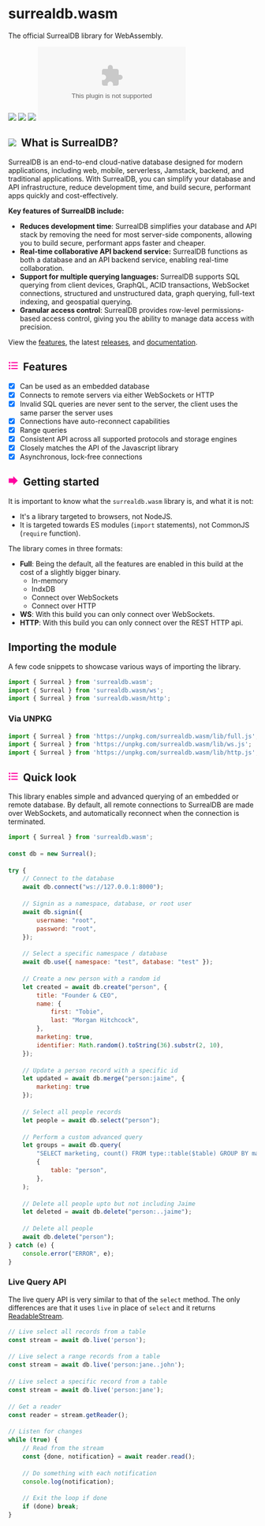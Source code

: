 # surrealdb.wasm

The official SurrealDB library for WebAssembly.

[![](https://img.shields.io/badge/status-beta-ff00bb.svg?style=flat-square)](https://github.com/surrealdb/surrealdb.wasm)
[![](https://img.shields.io/badge/docs-view-44cc11.svg?style=flat-square)](https://surrealdb.com/docs/integration/libraries/webassembly)
[![](https://img.shields.io/badge/license-Apache_License_2.0-00bfff.svg?style=flat-square)](https://github.com/surrealdb/surrealdb.wasm)
[![](https://img.shields.io/npm/v/surrealdb.wasm?style=flat-square)](https://www.npmjs.com/package/surrealdb.wasm)


<h2><img height="20" src="https://github.com/surrealdb/surrealdb/raw/main/img/whatissurreal.svg?raw=true">&nbsp;&nbsp;What is SurrealDB?</h2>

SurrealDB is an end-to-end cloud-native database designed for modern applications, including web, mobile, serverless, Jamstack, backend, and traditional applications. With SurrealDB, you can simplify your database and API infrastructure, reduce development time, and build secure, performant apps quickly and cost-effectively.

**Key features of SurrealDB include:**

- **Reduces development time**: SurrealDB simplifies your database and API stack by removing the need for most server-side components, allowing you to build secure, performant apps faster and cheaper.
- **Real-time collaborative API backend service:** SurrealDB functions as both a database and an API backend service, enabling real-time collaboration.
- **Support for multiple querying languages:** SurrealDB supports SQL querying from client devices, GraphQL, ACID transactions, WebSocket connections, structured and unstructured data, graph querying, full-text indexing, and geospatial querying.
- **Granular access control**: SurrealDB provides row-level permissions-based access control, giving you the ability to manage data access with precision.


View the [features](https://surrealdb.com/features), the latest [releases](https://surrealdb.com/releases), and [documentation](https://surrealdb.com/docs).

<h2><img height="20" src="https://github.com/surrealdb/surrealdb/blob/main/img/features.svg?raw=true">&nbsp;&nbsp;Features</h2>

- [x] Can be used as an embedded database
- [x] Connects to remote servers via either WebSockets or HTTP
- [x] Invalid SQL queries are never sent to the server, the client uses the same parser the server uses
- [x] Connections have auto-reconnect capabilities
- [x] Range queries
- [x] Consistent API across all supported protocols and storage engines
- [x] Closely matches the API of the Javascript library
- [x] Asynchronous, lock-free connections

<h2><img height="20" src="https://github.com/surrealdb/surrealdb/blob/main/img/gettingstarted.svg?raw=true">&nbsp;&nbsp;Getting started</h2>

It is important to know what the `surrealdb.wasm` library is, and what it is not:
- It's a library targeted to browsers, not NodeJS.
- It is targeted towards ES modules (`import` statements), not CommonJS (`require` function).

The library comes in three formats:
- **Full**: Being the default, all the features are enabled in this build at the cost of a slightly bigger binary.
	- In-memory
	- IndxDB
	- Connect over WebSockets
	- Connect over HTTP
- **WS**: With this build you can only connect over WebSockets.
- **HTTP**: With this build you can only connect over the REST HTTP api.

## Importing the module
A few code snippets to showcase various ways of importing the library.

```js
import { Surreal } from 'surrealdb.wasm';
import { Surreal } from 'surrealdb.wasm/ws';
import { Surreal } from 'surrealdb.wasm/http';
```

### Via UNPKG
```js
import { Surreal } from 'https://unpkg.com/surrealdb.wasm/lib/full.js';
import { Surreal } from 'https://unpkg.com/surrealdb.wasm/lib/ws.js';
import { Surreal } from 'https://unpkg.com/surrealdb.wasm/lib/http.js';
```


<h2><img height="20" src="https://github.com/surrealdb/surrealdb/blob/main/img/features.svg?raw=true">&nbsp;&nbsp;Quick look</h2>

This library enables simple and advanced querying of an embedded or remote database. By default, all remote connections to SurrealDB are made over WebSockets, and automatically reconnect when the connection is terminated.

```js
import { Surreal } from 'surrealdb.wasm';

const db = new Surreal();

try {
	// Connect to the database
	await db.connect("ws://127.0.0.1:8000");

	// Signin as a namespace, database, or root user
	await db.signin({
		username: "root",
		password: "root",
	});

	// Select a specific namespace / database
	await db.use({ namespace: "test", database: "test" });

	// Create a new person with a random id
	let created = await db.create("person", {
		title: "Founder & CEO",
		name: {
			first: "Tobie",
			last: "Morgan Hitchcock",
		},
		marketing: true,
		identifier: Math.random().toString(36).substr(2, 10),
	});

	// Update a person record with a specific id
	let updated = await db.merge("person:jaime", {
		marketing: true
	});

	// Select all people records
	let people = await db.select("person");

	// Perform a custom advanced query
	let groups = await db.query(
		"SELECT marketing, count() FROM type::table($table) GROUP BY marketing",
		{
			table: "person",
		},
	);

	// Delete all people upto but not including Jaime
	let deleted = await db.delete("person:..jaime");

	// Delete all people
	await db.delete("person");
} catch (e) {
	console.error("ERROR", e);
}
```

### Live Query API
The live query API is very similar to that of the `select` method. The only differences are that it uses `live`
in place of `select` and it returns [ReadableStream](https://developer.mozilla.org/en-US/docs/Web/API/ReadableStream).

```js
// Live select all records from a table
const stream = await db.live('person');

// Live select a range records from a table
const stream = await db.live('person:jane..john');

// Live select a specific record from a table
const stream = await db.live('person:jane');

// Get a reader
const reader = stream.getReader();

// Listen for changes
while (true) {
	// Read from the stream
	const {done, notification} = await reader.read();

	// Do something with each notification
	console.log(notification);

	// Exit the loop if done
	if (done) break;
}
```